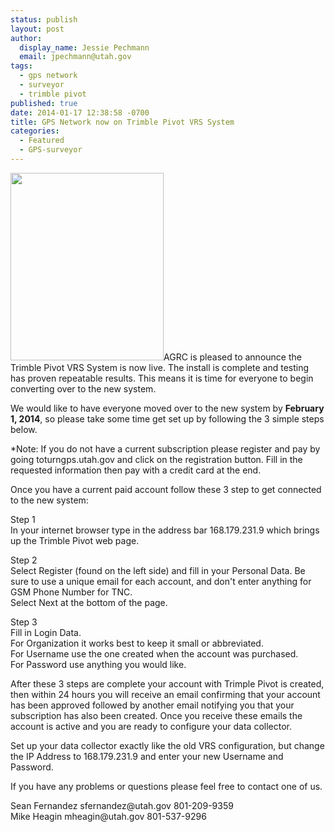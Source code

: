 ```yaml
---
status: publish
layout: post
author:
  display_name: Jessie Pechmann
  email: jpechmann@utah.gov
tags:
  - gps network
  - surveyor
  - trimble pivot
published: true
date: 2014-01-17 12:38:58 -0700
title: GPS Network now on Trimble Pivot VRS System
categories:
  - Featured
  - GPS-surveyor
---
```

<p><a href="{{ "/downloads/TURNGPS_BG2014_web1.png" | prepend: site.baseurl }}"><img src="{{ "/images/TURNGPS_BG2014_web1-245x300.png" | prepend: site.baseurl }}" alt="" title="TURNGPS_BG2014_web" width="245" height="300" class="inline-text-right" /></a>AGRC is pleased to announce the Trimble Pivot VRS System is now live. The install is complete and testing has proven repeatable results. This means it is time for everyone to begin converting over to the new system.</p>
<p>We would like to have everyone moved over to the new system by <strong>February 1, 2014</strong>, so please take some time get set up by following the 3 simple steps below. </p>
<p>*Note: If you do not have a current subscription please register and pay by going toturngps.utah.gov and click on the registration button. Fill in the requested information then pay with a credit card at the end.</p>
<p>Once you have a current paid account follow these 3 step to get connected to the new system:</p>
<p>Step 1<br />
In your internet browser type in the address bar 168.179.231.9 which brings up the Trimble Pivot web page. </p>
<p>Step 2<br />
Select Register (found on the left side) and fill in your Personal Data. Be sure to use a unique email for each account, and don't enter anything for GSM Phone Number for TNC.<br />
Select Next at the bottom of the page.</p>
<p>Step 3<br />
Fill in Login Data.<br />
For Organization it works best to keep it small or abbreviated.<br />
For Username use the one created when the account was purchased.<br />
For Password use anything you would like.</p>
<p>After these 3 steps are complete your account with Trimple Pivot is created, then within 24 hours you will receive an email confirming that your account has been approved followed by another email notifying you that your subscription has also been created. Once you receive these emails the account is active and you are ready to configure your data collector.</p>
<p>Set up your data collector exactly like the old VRS configuration, but change the IP Address to 168.179.231.9 and enter your new Username and Password.</p>
<p>If you have any problems or questions please feel free to contact one of us.</p>
<p>Sean Fernandez sfernandez@utah.gov  801-209-9359<br />
Mike Heagin  mheagin@utah.gov  801-537-9296</p>
